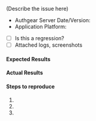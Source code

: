 (Describe the issue here)

- Authgear Server Date/Version:
- Application Platform:
- [ ] Is this a regression?
- [ ] Attached logs, screenshots

#### Expected Results

#### Actual Results

#### Steps to reproduce

1.
2.
3.
